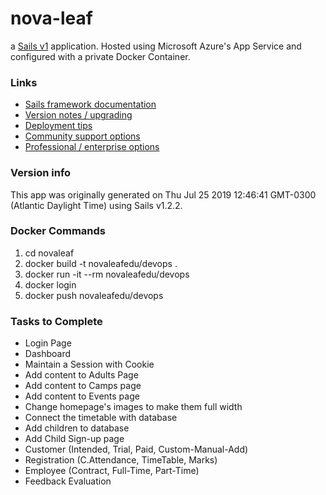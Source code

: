 # nova-leaf

a [Sails v1](https://sailsjs.com) application. Hosted using Microsoft Azure's App Service and configured with a private Docker Container.


### Links

+ [Sails framework documentation](https://sailsjs.com/get-started)
+ [Version notes / upgrading](https://sailsjs.com/documentation/upgrading)
+ [Deployment tips](https://sailsjs.com/documentation/concepts/deployment)
+ [Community support options](https://sailsjs.com/support)
+ [Professional / enterprise options](https://sailsjs.com/enterprise)


### Version info

This app was originally generated on Thu Jul 25 2019 12:46:41 GMT-0300 (Atlantic Daylight Time) using Sails v1.2.2.

### Docker Commands
1. cd novaleaf
2. docker build -t novaleafedu/devops .
3. docker run -it --rm novaleafedu/devops
4. docker login
5. docker push novaleafedu/devops

### Tasks to Complete
- Login Page
- Dashboard
- Maintain a Session with Cookie
- Add content to Adults Page
- Add content to Camps page
- Add content to Events page
- Change homepage's images to make them full width
- Connect the timetable with database
- Add children to database
- Add Child Sign-up page
- Customer (Intended, Trial, Paid, Custom-Manual-Add)
- Registration (C.Attendance, TimeTable, Marks)
- Employee (Contract, Full-Time, Part-Time)
- Feedback Evaluation